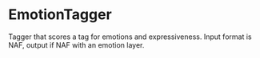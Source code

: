 # EmotionTagger
Tagger that scores a tag for emotions and expressiveness.
Input format is NAF, output if NAF with an emotion layer.

